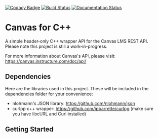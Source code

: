[![Codacy Badge](https://api.codacy.com/project/badge/Grade/1bb776548b984a57b0e216a6676f0d01)](https://app.codacy.com/manual/asuradev99/Canvaspp?utm_source=github.com&utm_medium=referral&utm_content=asuradev99/Canvaspp&utm_campaign=Badge_Grade_Dashboard)
[![Build Status](https://circleci.com/gh/asuradev99/CppCanvas.svg?style=shield)](https://circleci.com/gh/asuradev99/CppCanvas)
[![Documentation Status](https://readthedocs.org/projects/cppcanvas/badge/?version=latest)](https://cppcanvas.readthedocs.io/en/latest/?badge=latest)
# Canvas for C++
A simple header-only C++ wrapper API for the Canvas LMS REST API. 
Please note this project is still a work-in-progress.  

For more information about Canvas's API, please visit: https://canvas.instructure.com/doc/api/
## Dependencies 
Here are the libraries used in this project. These will be included in the dependencies folder for your convenience:
* nlohmann's JSON library: https://github.com/nlohmann/json
* curlpp c++ wrapper: https://github.com/jpbarrette/curlpp (make sure you have libcURL and Curl installed) 
## Getting Started

